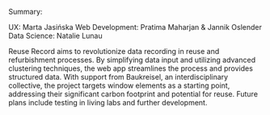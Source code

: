 Summary:

UX: Marta Jasińska
Web Development: Pratima Maharjan & Jannik Oslender
Data Science: Natalie Lunau

Reuse Record aims to revolutionize data recording in reuse and refurbishment processes. By simplifying data input and utilizing advanced clustering techniques, the web app streamlines the process and provides structured data. With support from Baukreisel, an interdisciplinary collective, the project targets window elements as a starting point, addressing their significant carbon footprint and potential for reuse. Future plans include testing in living labs and further development.
